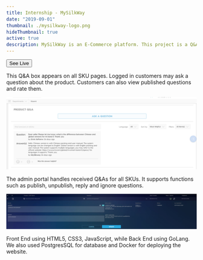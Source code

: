 ```yaml
---
title: Internship - MySilkWay
date: "2019-09-01"
thumbnail: ./mysilkway-logo.png
hideThumbnail: true
active: true
description: MySilkWay is an E-Commerce platform. This project is a Q&A portal for product pages. I've designed a frontend for customers to leave questions on a product, and an admin portal to maintain the questions.
---
```


<div class="kg-card kg-image-card kg-width-wide">

<a href="https://www.mysilkway.com/" target="_blank"><button>See Live</button></a>

This Q&A box appears on all SKU pages. Logged in customers may ask a question about the product. Customers can also view published questions and rate them.

![MySilkWay - E-Commerce Platform](./qna-demo-1.png)

The admin portal handles received Q&As for all SKUs. It supports functions such as publish, unpublish, reply and ignore questions.

![MySilkWay - E-Commerce Platform](./qna-demo-2.png)

Front End using HTML5, CSS3, JavaScript, while Back End using GoLang. We also used PostgresSQL for database and Docker for deploying the website.

</div>